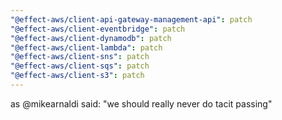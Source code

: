 ```yaml
---
"@effect-aws/client-api-gateway-management-api": patch
"@effect-aws/client-eventbridge": patch
"@effect-aws/client-dynamodb": patch
"@effect-aws/client-lambda": patch
"@effect-aws/client-sns": patch
"@effect-aws/client-sqs": patch
"@effect-aws/client-s3": patch
---
```


as @mikearnaldi said: "we should really never do tacit passing"

